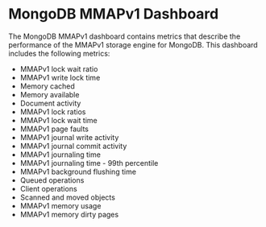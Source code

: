 # MongoDB MMAPv1 Dashboard

The MongoDB MMAPv1 dashboard contains metrics that describe the performance of the MMAPv1 storage engine for MongoDB. This dashboard includes the following metrics:

- MMAPv1 lock wait ratio
- MMAPv1 write lock time
- Memory cached
- Memory available
- Document activity
- MMAPv1 lock ratios
- MMAPv1 lock wait time
- MMAPv1 page faults
- MMAPv1 journal write activity
- MMAPv1 journal commit activity
- MMAPv1 journaling time
- MMAPv1 journaling time - 99th percentile
- MMAPv1 background flushing time
- Queued operations
- Client operations
- Scanned and moved objects
- MMAPv1 memory usage
- MMAPv1 memory dirty pages

